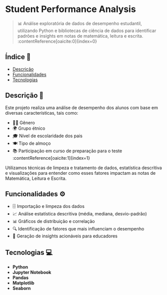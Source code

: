 # Student Performance Analysis

> 📊 Análise exploratória de dados de desempenho estudantil, utilizando Python e bibliotecas de ciência de dados para identificar padrões e insights em notas de matemática, leitura e escrita. :contentReference[oaicite:0]{index=0}

## Índice 📑

- [Descrição](#descrição)  
- [Funcionalidades](#funcionalidades)  
- [Tecnologias](#tecnologias)  


## Descrição 📝

Este projeto realiza uma análise de desempenho dos alunos com base em diversas características, tais como:

- 👦👧 Gênero  
- 🌍 Grupo étnico  
- 🎓 Nível de escolaridade dos pais  
- 🍽️ Tipo de almoço  
- 📚 Participação em curso de preparação para o teste :contentReference[oaicite:1]{index=1}

Utilizamos técnicas de limpeza e tratamento de dados, estatística descritiva e visualizações para entender como esses fatores impactam as notas de Matemática, Leitura e Escrita.

## Funcionalidades ⚙️

- 🗄️ Importação e limpeza dos dados  
- 📈 Análise estatística descritiva (média, mediana, desvio-padrão)  
- 📊 Gráficos de distribuição e correlação  
- 🔍 Identificação de fatores que mais influenciam o desempenho  
- 📝 Geração de insights acionáveis para educadores  

## Tecnologias 💻

- **Python**  
- **Jupyter Notebook**  
- **Pandas**  
- **Matplotlib**  
- **Seaborn**  

